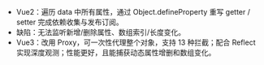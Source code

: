 - Vue2：遍历 data 中所有属性，通过 Object.defineProperty 重写 getter / setter 完成依赖收集与发布订阅。
- 缺陷：无法监听新增/删除属性、数组索引/长度变化。
- Vue3：改用 Proxy，可一次性代理整个对象，支持 13 种拦截；配合 Reflect 实现深度观测；性能更好，且能捕获动态属性增删和数组变化。